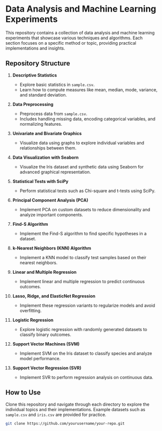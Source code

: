 # Data Analysis and Machine Learning Experiments

This repository contains a collection of data analysis and machine learning experiments that showcase various techniques and algorithms. Each section focuses on a specific method or topic, providing practical implementations and insights.

## Repository Structure

1. **Descriptive Statistics**  
   - Explore basic statistics in `sample.csv`.  
   - Learn how to compute measures like mean, median, mode, variance, and standard deviation.

2. **Data Preprocessing**  
   - Preprocess data from `sample.csv`.  
   - Includes handling missing data, encoding categorical variables, and normalizing features.

3. **Univariate and Bivariate Graphics**  
   - Visualize data using graphs to explore individual variables and relationships between them.

4. **Data Visualization with Seaborn**  
   - Visualize the Iris dataset and synthetic data using Seaborn for advanced graphical representation.

5. **Statistical Tests with SciPy**  
   - Perform statistical tests such as Chi-square and t-tests using SciPy.

6. **Principal Component Analysis (PCA)**  
   - Implement PCA on custom datasets to reduce dimensionality and analyze important components.

7. **Find-S Algorithm**  
   - Implement the Find-S algorithm to find specific hypotheses in a dataset.

8. **k-Nearest Neighbors (KNN) Algorithm**  
   - Implement a KNN model to classify test samples based on their nearest neighbors.

9. **Linear and Multiple Regression**  
   - Implement linear and multiple regression to predict continuous outcomes.

10. **Lasso, Ridge, and ElasticNet Regression**  
    - Implement these regression variants to regularize models and avoid overfitting.

11. **Logistic Regression**  
    - Explore logistic regression with randomly generated datasets to classify binary outcomes.

12. **Support Vector Machines (SVM)**  
    - Implement SVM on the Iris dataset to classify species and analyze model performance.

13. **Support Vector Regression (SVR)**  
    - Implement SVR to perform regression analysis on continuous data.

## How to Use

Clone this repository and navigate through each directory to explore the individual topics and their implementations. Example datasets such as `sample.csv` and `iris.csv` are provided for practice.

```bash
git clone https://github.com/yourusername/your-repo.git
